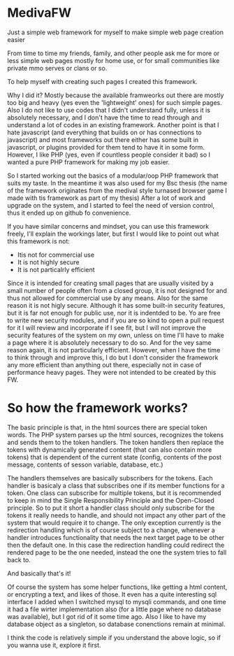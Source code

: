 # MedivaFW
Just a simple web framework for myself to make simple web page creation easier

From time to time my friends, family, and other people ask me for more or less simple web pages mostly for home use, 
or for small communities like private mmo serves or clans or so.

To help myself with creating such pages I created this framework. 

Why I did it? 
Mostly because the available framweorks out there are mostly too big and heavy (yes even the 'lightweight' ones) 
for such simple pages. 
Also I do not like to use codes that I didn't understand fully, unless it is absolutely necessary, and I don't have the time to
read through and understand a lot of codes in an existing framework.
Another point is that I hate javascript (and everything that builds on or has connections to javascript)
and most frameworks out there either has some built in javascript, or plugins provided for them tend to have it in some form. 
However, I like PHP (yes, even if countless people consider it bad) so I wanted a pure PHP framework for making my job easier.

So I started working out the basics of a modular/oop PHP framework that suits my taste.
In the meantime it was also used for my Bsc thesis (the name of the framework originates from the 
medival style turnased browser game I made with tis framework as part of my thesis)
After a lot of work and upgrade on the system, and I started to feel the need of version control, thus it ended up on github
fo convenience.

If you have similar concerns and mindset, you can use this framework freely, I'll explain the workings later, but first
I would like to point out what this framework is not:
 - Itis not for commercial use
 - It is not highly secure
 - It is not particalrly efficient

Since it is intended for creating small pages that are usually visited by a small number of people often from a closed group, 
it is not designed for and thus not allowed for commercial use by any means.
Also for the same reason it is not higly secure. Although it has some built-in security features, 
but it is far not enough for public use, nor it is indentded to be. Yo are free to write new security modules, 
and if you are so kind to open a pull request for it I will review and incorporate if I see fit, but I will not improve the
security features of the system on my own, unless on time I'll have to make a page where it is absolutely necessary to do so.
And for the vey same reason again, it is not particularly efficient. 
However, when I have the time to think through and improve this, I do but I don't consider the framework any more efficient 
than anything out there, especially not in case of performance heavy pages. They were not intended to be created by this FW.

# So how the framework works?

The basic principle is that, in the html sources there are special token words.
The PHP system parses up the html sources, recognizes the tokens and sends them to the token handlers.
The token handlers then replace the tokens with dynamically generated content (that can also contain more tokens)
that is dependent of the current state (config, contents of the post message, contents of sesson variable, database, etc.)

The handlers themselves are basically subscribers for the tokens. Each handler is basicaly a class that subscribes one if its 
member functions for a token. One class can subscribe for multiple tokens, but it is recommended to keep in mind the
Single Responsibility Principle and the Open-Closed principle. So to put it short a handler class should only subscribe for
the tokens it really needs to handle, and should not impact any other part of the system that would require it to change.
The only exception currently is the redirection handling which is of course subject to a change, whenever a handler introduces
functionality that needs the next target page to be other then the default one.
In this case the redirection handling could redirect the rendered page to be the one needed, instead the one the system tries
to fall back to.

And basically that's it!

Of course the system has some helper functions, like getting a html content, or encrypting a text, and likes of those.
It even has a quite interesting sql interface I added when I switched mysql to mysqli commands, and one time it had a file
wirter implementation also (for a little page where no database was available), but I got rid of it some time ago.
Also I like to have my database object as a singleton, so database conenctions remain at minimal.

I think the code is relatively simple if you understand the above logic, so if you wanna use it, explore it first.
